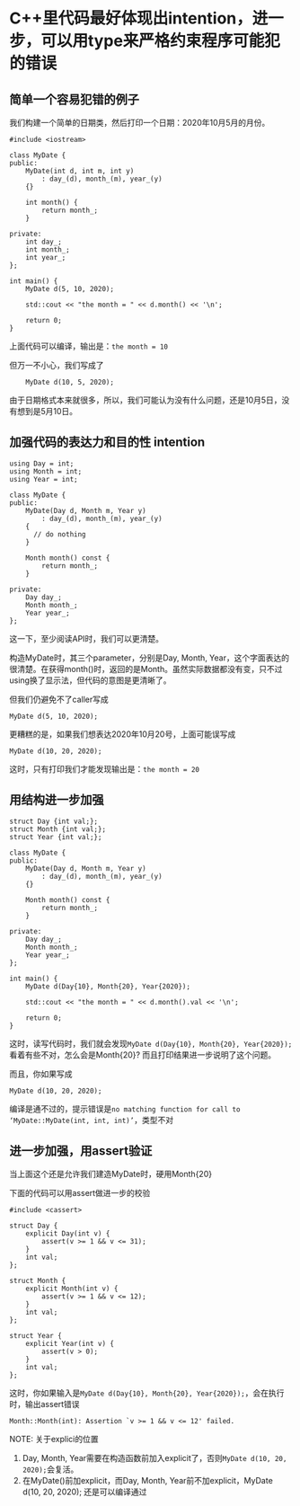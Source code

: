 # C++里代码最好体现出intention，进一步，可以用type来严格约束程序可能犯的错误

## 简单一个容易犯错的例子
我们构建一个简单的日期类，然后打印一个日期：2020年10月5月的月份。

```
#include <iostream>

class MyDate {
public:
    MyDate(int d, int m, int y) 
        : day_(d), month_(m), year_(y)
    {}

    int month() {
        return month_;
    }

private:
    int day_;
    int month_;
    int year_;
};

int main() {
    MyDate d(5, 10, 2020);

    std::cout << "the month = " << d.month() << '\n';

    return 0;
}
```

上面代码可以编译，输出是：```the month = 10```

但万一不小心，我们写成了
```
    MyDate d(10, 5, 2020);
```
由于日期格式本来就很多，所以，我们可能认为没有什么问题，还是10月5日，没有想到是5月10日。

## 加强代码的表达力和目的性 intention
```
using Day = int;
using Month = int;
using Year = int;

class MyDate {
public:
    MyDate(Day d, Month m, Year y) 
        : day_(d), month_(m), year_(y)
    {
      // do nothing
    }

    Month month() const {
        return month_;
    }

private:
    Day day_;
    Month month_;
    Year year_;
};
```

这一下，至少阅读API时，我们可以更清楚。

构造MyDate时，其三个parameter，分别是Day, Month, Year，这个字面表达的很清楚。在获得month()时，返回的是Month。虽然实际数据都没有变，只不过using换了显示法，但代码的意图是更清晰了。

但我们仍避免不了caller写成
```
MyDate d(5, 10, 2020);
```

更糟糕的是，如果我们想表达2020年10月20号，上面可能误写成
```
MyDate d(10, 20, 2020);
```
这时，只有打印我们才能发现输出是：```the month = 20```

## 用结构进一步加强
```
struct Day {int val;};
struct Month {int val;};
struct Year {int val;};

class MyDate {
public:
    MyDate(Day d, Month m, Year y) 
        : day_(d), month_(m), year_(y)
    {}

    Month month() const {
        return month_;
    }

private:
    Day day_;
    Month month_;
    Year year_;
};

int main() {
    MyDate d(Day{10}, Month{20}, Year{2020});

    std::cout << "the month = " << d.month().val << '\n';

    return 0;
}
```

这时，读写代码时，我们就会发现```MyDate d(Day{10}, Month{20}, Year{2020});```看着有些不对，怎么会是Month{20}? 而且打印结果进一步说明了这个问题。

而且，你如果写成
```
MyDate d(10, 20, 2020);
```
编译是通不过的，提示错误是```no matching function for call to ‘MyDate::MyDate(int, int, int)’```，类型不对

## 进一步加强，用assert验证

当上面这个还是允许我们建造MyDate时，硬用Month{20}

下面的代码可以用assert做进一步的校验

```
#include <cassert>

struct Day {
    explicit Day(int v) {
        assert(v >= 1 && v <= 31);
    }
    int val;
};

struct Month {
    explicit Month(int v) {
        assert(v >= 1 && v <= 12);
    }
    int val;
};

struct Year {
    explicit Year(int v) {
        assert(v > 0);
    }
    int val;
};
```

这时，你如果输入是```MyDate d(Day{10}, Month{20}, Year{2020});```，会在执行时，输出assert错误
```
Month::Month(int): Assertion `v >= 1 && v <= 12' failed.
```

NOTE: 关于explici的位置
1. Day, Month, Year需要在构造函数前加入explicit了，否则```MyDate d(10, 20, 2020);```会复活。
2. 在MyDate()前加explicit，而Day, Month, Year前不加explicit，MyDate d(10, 20, 2020); 还是可以编译通过

